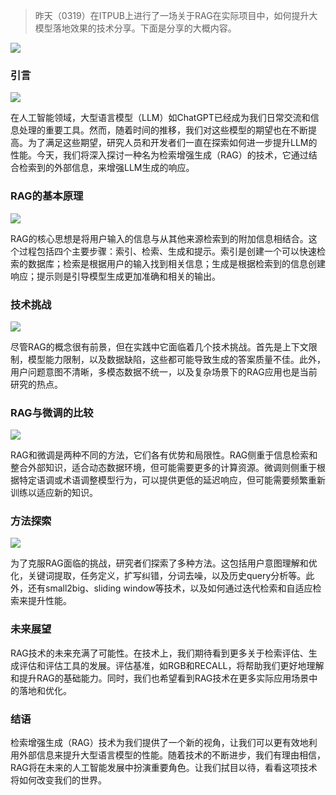 > 昨天（0319）在ITPUB上进行了一场关于RAG在实际项目中，如何提升大模型落地效果的技术分享。下面是分享的大概内容。
>



![](https://cdn.nlark.com/yuque/0/2024/png/406504/1710891490344-7332a6a1-4c0f-4bb5-b489-3821de2cf2a6.png)

### 引言
![](https://cdn.nlark.com/yuque/0/2024/png/406504/1710891576419-b0052c06-49d9-4c4a-87da-ca0a88c4e059.png)

在人工智能领域，大型语言模型（LLM）如ChatGPT已经成为我们日常交流和信息处理的重要工具。然而，随着时间的推移，我们对这些模型的期望也在不断提高。为了满足这些期望，研究人员和开发者们一直在探索如何进一步提升LLM的性能。今天，我们将深入探讨一种名为检索增强生成（RAG）的技术，它通过结合检索到的外部信息，来增强LLM生成的响应。



### RAG的基本原理
![](https://cdn.nlark.com/yuque/0/2024/png/406504/1710891591654-28987f8c-6373-4467-9ca2-4260a9c72d6d.png)

RAG的核心思想是将用户输入的信息与从其他来源检索到的附加信息相结合。这个过程包括四个主要步骤：索引、检索、生成和提示。索引是创建一个可以快速检索的数据库；检索是根据用户的输入找到相关信息；生成是根据检索到的信息创建响应；提示则是引导模型生成更加准确和相关的输出。

### 技术挑战
![](https://cdn.nlark.com/yuque/0/2024/png/406504/1710891611239-c93def6a-2b5b-4b9c-803f-cd472dd73fdc.png)

尽管RAG的概念很有前景，但在实践中它面临着几个技术挑战。首先是上下文限制，模型能力限制，以及数据缺陷，这些都可能导致生成的答案质量不佳。此外，用户问题意图不清晰，多模态数据不统一，以及复杂场景下的RAG应用也是当前研究的热点。

### RAG与微调的比较
![](https://cdn.nlark.com/yuque/0/2024/png/406504/1710891628337-df654b71-54ec-4182-8c85-e8d8c0536b4b.png)

RAG和微调是两种不同的方法，它们各有优势和局限性。RAG侧重于信息检索和整合外部知识，适合动态数据环境，但可能需要更多的计算资源。微调则侧重于根据特定语调或术语调整模型行为，可以提供更低的延迟响应，但可能需要频繁重新训练以适应新的知识。

### 方法探索
![](https://cdn.nlark.com/yuque/0/2024/png/406504/1710891644494-7f07e863-b46b-4019-af9d-3d0864a28607.png)

为了克服RAG面临的挑战，研究者们探索了多种方法。这包括用户意图理解和优化，关键词提取，任务定义，扩写纠错，分词去噪，以及历史query分析等。此外，还有small2big、sliding window等技术，以及如何通过迭代检索和自适应检索来提升性能。

### 未来展望
RAG技术的未来充满了可能性。在技术上，我们期待看到更多关于检索评估、生成评估和评估工具的发展。评估基准，如RGB和RECALL，将帮助我们更好地理解和提升RAG的基础能力。同时，我们也希望看到RAG技术在更多实际应用场景中的落地和优化。

### 结语
检索增强生成（RAG）技术为我们提供了一个新的视角，让我们可以更有效地利用外部信息来提升大型语言模型的性能。随着技术的不断进步，我们有理由相信，RAG将在未来的人工智能发展中扮演重要角色。让我们拭目以待，看看这项技术将如何改变我们的世界。





